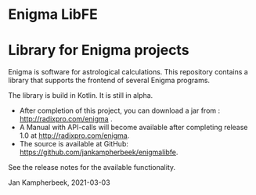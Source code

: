 # Enigma LibFE
# Library for Enigma projects

Enigma is software for astrological calculations.
This repository contains a library that supports the frontend of several Enigma programs.

The library is build in Kotlin.
It is still in alpha.

- After completion of this project, you can download a jar from : http://radixpro.com/enigma .
- A Manual with API-calls will become available after completing release 1.0 at  http://radixpro.com/enigma.
- The source is available at GitHub:  https://github.com/jankampherbeek/enigmalibfe.

See the release notes for the available functionality.

Jan Kampherbeek, 2021-03-03